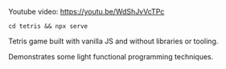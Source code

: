 Youtube video: https://youtu.be/WdShJvVcTPc

`cd tetris && npx serve`

Tetris game built with vanilla JS and without libraries or tooling.

Demonstrates some light functional programming techniques.
